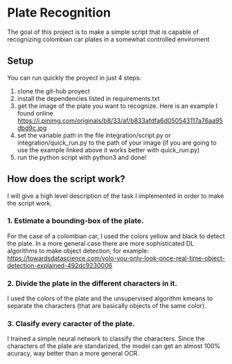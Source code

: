 # Plate Recognition

The goal of this project is to make a simple script that is capable of recognizing colombian car plates in a somewhat controlled enviroment

## Setup
You can run quickly the proyect in just 4 steps:
1. clone the git-hub proyect
2. install the dependencies listed in requirements.txt
3. get the image of the plate you want to recognize. Here is an example I found online <a>https://i.pinimg.com/originals/b8/33/af/b833afdfa6d050543117a76aa95dbd9c.jpg</a>
4. set the variable path in the file integration/script.py or integration/quick_run.py to the path of your image (if you are going to use the example linked above it works better with quick_run.py)
5. run the python script with python3 and done!


## How does the script work?
I will give a high level description of the task I implemented in order to make the script work.

### 1. Estimate a bounding-box of the plate. 
For the case of a colombian car, I used the colors yellow and black to detect the plate. In a more general case there are more sophisticated DL algorithms to make object detection, for example: <a>https://towardsdatascience.com/yolo-you-only-look-once-real-time-object-detection-explained-492dc9230006</a>

### 2. Divide the plate in the different characters in it.
I used the colors of the plate and the unsupervised algorithm kmeans to separate the characters (that are basically objects of the same color).

### 3. Clasify every caracter of the plate.
I trained a simple neural network to classify the characters. Since the characters of the plate are standarized, the model can get an almost 100% acuracy, way better than a more general OCR.

